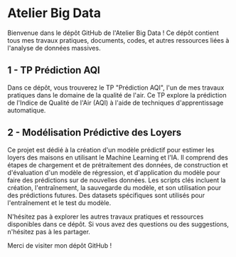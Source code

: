 # Atelier Big Data

Bienvenue dans le dépôt GitHub de l'Atelier Big Data ! Ce dépôt contient tous mes travaux pratiques, documents, codes, et autres ressources liées à l'analyse de données massives.

## 1 - TP Prédiction AQI

Dans ce dépôt, vous trouverez le TP "Prédiction AQI", l'un de mes travaux pratiques dans le domaine de la qualité de l'air. Ce TP explore la prédiction de l'Indice de Qualité de l'Air (AQI) à l'aide de techniques d'apprentissage automatique.

## 2 - Modélisation Prédictive des Loyers

Ce projet est dédié à la création d'un modèle prédictif pour estimer les loyers des maisons en utilisant le Machine Learning et l'IA. Il comprend des étapes de chargement et de prétraitement des données, de construction et d'évaluation d'un modèle de régression, et d'application du modèle pour faire des prédictions sur de nouvelles données. Les scripts clés incluent la création, l'entraînement, la sauvegarde du modèle, et son utilisation pour des prédictions futures. Des datasets spécifiques sont utilisés pour l'entraînement et le test du modèle.


N'hésitez pas à explorer les autres travaux pratiques et ressources disponibles dans ce dépôt. Si vous avez des questions ou des suggestions, n'hésitez pas à les partager.

Merci de visiter mon dépôt GitHub !

